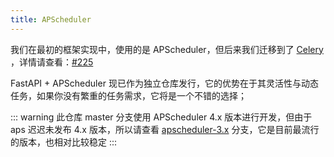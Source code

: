 ```yaml
---
title: APScheduler
---
```


我们在最初的框架实现中，使用的是 APScheduler，但后来我们迁移到了 [Celery](celery.md)
，详情请查看：[#225](https://github.com/fastapi-practices/fastapi_best_architecture/discussions/225)

FastAPI + APScheduler 现已作为独立仓库发行，它的优势在于其灵活性与动态任务，如果你没有繁重的任务需求，它将是一个不错的选择；

<RepoCard repo="wu-clan/fastapi_scheduler" />

::: warning
此仓库 master 分支使用 APScheduler 4.x 版本进行开发，但由于 aps
迟迟未发布 4.x 版本，所以请查看 [apscheduler-3.x](https://github.com/wu-clan/fastapi_scheduler/tree/apscheduler-3.x)
分支，它是目前最流行的版本，也相对比较稳定
:::
